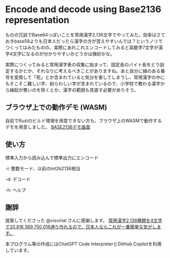 Encode and decode using Base2136 representation
===

ものの冗談でBase64っぽいことを常用漢字2,136文字でやってみた。効率はさておきbase58よりも日本人だったら漢字の方が覚えやすいんでは？というノリでつくってはみたものの、実際にあれこれエンコードしてみると英数字7文字が漢字4文字になるのが分かりやすいかどうかは微妙かな。

実際につくってみると常用漢字表の収集に始まって、固定長のバイト長をどう設定するかとか、それなりに考えるべきことがありますね。あと自分に縁のある番号を変換して「死」とか含まれていると気分を害してしまうし、常用漢字の中にもそこそこ難しい字、紛らわしい字が含まれているので、小学校で教わる漢字から縁起が悪いのを除くとか、漢字の範囲も見直す必要がありそう。

ブラウザ上での動作デモ (WASM)
---

自前でRustのビルド環境を用意できない方も、ブラウザ上のWASMで動作するデモを用意しました。
[BASE2136デモ画面](https://masanork.github.io/bs2136-wasm/)

使い方
---

標準入力から読み込んで標準出力にエンコード

-i: 整数モード、以前のint2b2136相当

-d: デコード

-h: ヘルプ

謝辞
---

提案してくださった @visvirial さんに感謝します。
[常用漢字2,136種類を4文字で20,816,369,750,016通り作れるので、日本人ならこれが一番簡単な気がします。](https://twitter.com/visvirial/status/1692827765874348308)

本プログラム等の作成にはChatGPT Code InterpreterとGitHub Copilotを利用しています。
